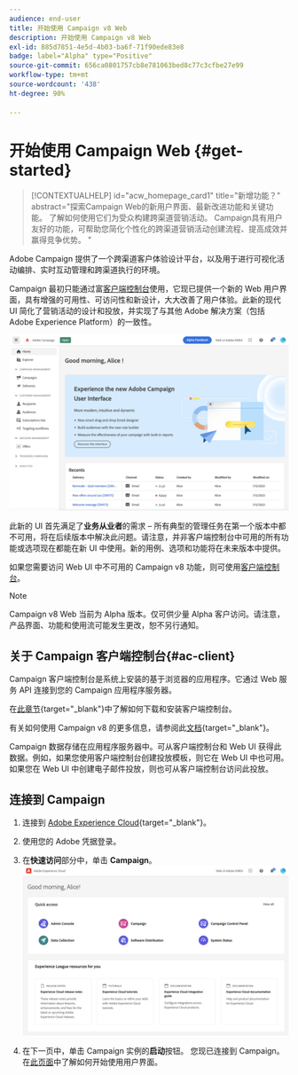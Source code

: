 ```yaml
---
audience: end-user
title: 开始使用 Campaign v8 Web
description: 开始使用 Campaign v8 Web
exl-id: 885d7851-4e5d-4b03-ba6f-71f90ede83e8
badge: label="Alpha" type="Positive"
source-git-commit: 656ca0801757cb8e781063bed8c77c3cfbe27e99
workflow-type: tm+mt
source-wordcount: '438'
ht-degree: 90%

---
```


# 开始使用 Campaign Web {#get-started}

>[!CONTEXTUALHELP]
>id="acw_homepage_card1"
>title="新增功能？"
>abstract="探索Campaign Web的新用户界面、最新改进功能和关键功能。 了解如何使用它们为受众构建跨渠道营销活动。 Campaign具有用户友好的功能，可帮助您简化个性化的跨渠道营销活动创建流程、提高成效并赢得竞争优势。 "



Adobe Campaign 提供了一个跨渠道客户体验设计平台，以及用于进行可视化活动编排、实时互动管理和跨渠道执行的环境。

Campaign 最初只能通过富[客户端控制台](#ac-client)使用，它现已提供一个新的 Web 用户界面，具有增强的可用性、可访问性和新设计，大大改善了用户体验。此新的现代 UI 简化了营销活动的设计和投放，并实现了与其他 Adobe 解决方案（包括 Adobe Experience Platform）的一致性。

![](assets/home.png)

此新的 UI 首先满足了&#x200B;**业务从业者**&#x200B;的需求 – 所有典型的管理任务在第一个版本中都不可用，将在后续版本中解决此问题。请注意，并非客户端控制台中可用的所有功能或选项现在都能在新 UI 中使用。新的用例、选项和功能将在未来版本中提供。

如果您需要访问 Web UI 中不可用的 Campaign v8 功能，则可使用[客户端控制台](#ac-client)。


>[!NOTE]
>
>Campaign v8 Web 当前为 Alpha 版本。仅可供少量 Alpha 客户访问。请注意，产品界面、功能和使用流可能发生更改，恕不另行通知。

## 关于 Campaign 客户端控制台{#ac-client}

Campaign 客户端控制台是系统上安装的基于浏览器的应用程序。它通过 Web 服务 API 连接到您的 Campaign 应用程序服务器。

在[此章节](https://experienceleague.adobe.com/docs/campaign/campaign-v8/new/connect.html){target="_blank"}中了解如何下载和安装客户端控制台。

有关如何使用 Campaign v8 的更多信息，请参阅此[文档](https://experienceleague.adobe.com/docs/campaign/campaign-v8/campaign-home.html?lang=zh-Hans){target="_blank"}。

Campaign 数据存储在应用程序服务器中。可从客户端控制台和 Web UI 获得此数据。例如，如果您使用客户端控制台创建投放模板，则它在 Web UI 中也可用。如果您在 Web UI 中创建电子邮件投放，则也可从客户端控制台访问此投放。

## 连接到 Campaign


1. 连接到 [Adobe Experience Cloud](http://experience.adobe.com){target="_blank"}。
1. 使用您的 Adobe 凭据登录。
1. 在&#x200B;**快速访问**&#x200B;部分中，单击 **Campaign**。
   ![](assets/connect.png)

1. 在下一页中，单击 Campaign 实例的&#x200B;**启动**按钮。
您现已连接到 Campaign。在[此页面](user-interface.md)中了解如何开始使用用户界面。

<!--
-> experience cloud home: "Campaign" -> home campaign v8
-> or Campaign v8 web if direct URL
-->

